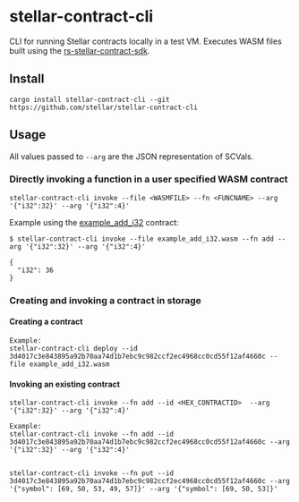 # stellar-contract-cli

CLI for running Stellar contracts locally in a test VM. Executes WASM files built using the [rs-stellar-contract-sdk](https://github.com/stellar/rs-stellar-contract-sdk).

## Install

```
cargo install stellar-contract-cli --git https://github.com/stellar/stellar-contract-cli
```

## Usage

All values passed to `--arg` are the JSON representation of SCVals.

### Directly invoking a function in a user specified WASM contract

```
stellar-contract-cli invoke --file <WASMFILE> --fn <FUNCNAME> --arg '{"i32":32}' --arg '{"i32":4}'
```

Example using the [example_add_i32](https://github.com/stellar/rs-stellar-contract-sdk/tree/main/examples/add_i32) contract:

```
$ stellar-contract-cli invoke --file example_add_i32.wasm --fn add --arg '{"i32":32}' --arg '{"i32":4}'

{
  "i32": 36
}
```

### Creating and invoking a contract in storage

#### Creating a contract

```
Example:
stellar-contract-cli deploy --id 3d4017c3e843895a92b70aa74d1b7ebc9c982ccf2ec4968cc0cd55f12af4660c --file example_add_i32.wasm
```

#### Invoking an existing contract

```
stellar-contract-cli invoke --fn add --id <HEX_CONTRACTID>  --arg '{"i32":32}' --arg '{"i32":4}'

Example:
stellar-contract-cli invoke --fn add --id 3d4017c3e843895a92b70aa74d1b7ebc9c982ccf2ec4968cc0cd55f12af4660c --arg '{"i32":32}' --arg '{"i32":4}'


stellar-contract-cli invoke --fn put --id 3d4017c3e843895a92b70aa74d1b7ebc9c982ccf2ec4968cc0cd55f12af4660c --arg '{"symbol": [69, 50, 53, 49, 57]}' --arg '{"symbol": [69, 50, 53]}'
```

